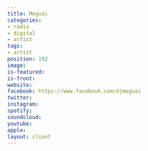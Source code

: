 ```yaml
---
title: Moguai
categories:
- radio
- digital
- artist
tags:
- artist
position: 192
image: 
is-featured: 
is-front: 
website: 
facebook: https://www.facebook.com/djmoguai
twitter: 
instagram: 
spotify: 
soundcloud: 
youtube: 
apple: 
layout: client
---
```


